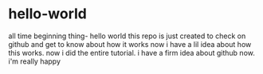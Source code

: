 # hello-world
all time beginning thing- hello world 
this repo is just created to check on github and get to know about how it works
now i have a lil idea about how this works.
now i did the entire tutorial.
i have a firm idea about github now.
i'm really happy
